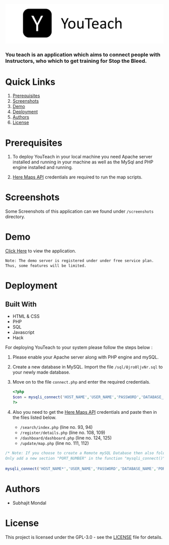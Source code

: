 ![ToyTeach Logo](imgs/brand_l.png)
### You teach is an application which aims to connect people with Instructors, who which to get training for Stop the Bleed.

# Quick Links
 1. [Prerequisites](#prerequisites)
 2. [Screenshots](#screenshots)
 3. [Demo](#Demo)
 4. [Deployment](#deployment)
 5. [Authors](#authors)
 6. [License](#license)

 # Prerequisites

1. To deploy YouTeach in your local machine you need Apache server installed and running in your machine as well as the MySql and PHP engine installed and running.

2. [Here Maps API](https://developer.here.com) credentials are required to run the map scripts.

# Screenshots

Some Screenshots of this application can we found under `/screenshots` directory.

# Demo

[Click Here](http://dotcom.epizy.com) to view the application.
```
Note: The demo server is registered under under free service plan. Thus, some features will be limited. 
```
# Deployment
## Built With
* HTML & CSS
* PHP
* SQL
* Javascript
* Hack

For deploying YouTeach to your system please follow the steps below :

1. Please enable your Apache server along with PHP engine and mySQL.
1. Create a new database in MySQL. Import the file `/sql/8jro0ljvNr.sql` to your newly made database.
1. Move on to the file `connect.php` and enter the required credentials.

    ```php
    <?php 
    $con = mysqli_connect('HOST_NAME','USER_NAME','PASSWORD','DATABASE_NAME');
    ?>
    ```
1. Also you need to get the [Here Maps API](https://developer.here.com) credentials and paste then in the files listed below.
    * `/search/index.php` (line no. 93, 94)
    * `/register/details.php` (line no. 108, 109)
    * `/dashboard/dashboard.php` (line no. 124, 125)
    * `/update/map.php` (line no. 111, 112)

```php
/* Note: If you choose to create a Remote mySQL Database then also folow the above steps. 
Only add a new section "PORT_NUMBER" in the function "mysqli_connect()" */

mysqli_connect('HOST_NAME*','USER_NAME','PASSWORD','DATABASE_NAME','PORT_NUMBER');
```
# Authors
* Subhajit Mondal
# License

This project is licensed under the GPL-3.0 - see the [LICENSE](LICENSE) file for details.
